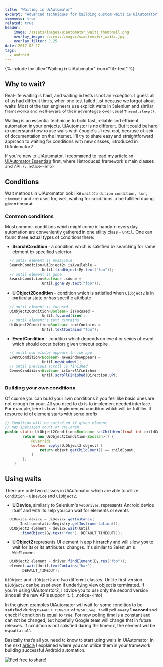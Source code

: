 ```yaml
---
title: "Waiting in UiAutomator"
excerpt: "Advanced techniques for building custom waits in UiAutomator"
comments: true
related: true
header:
    image: /assets/images/uiautomator_waits_thumbnail.png
    overlay_image: /assets/images/uiautomator_waits.jpg
    overlay_filter: 0.25
date: 2017-08-27
tags:
  - android
---
```

{% include toc title="Waiting in UiAutomator" icon="file-text" %}
## Why to wait?
Real-life waiting is hard, and waiting in tests is not an exception. I guess all of us had difficult times, when one test failed just because we forgot about waits. Most of the test engineers use explicit waits in Selenium and similar frameworks and well-aware of their advantages over usual `Thread.sleep()`.

Waiting is an essential technique to build fast, reliable and efficient automation in your projects. UiAutomator is no different. But it could be hard to understand how to use waits with Google's UI test tool, because of lack of documentation on the Internet. I'll try to share easy and straightforward approach to waiting for conditions with new classes, introduced in UiAutomator2.

If you're new to UiAutomator, I recommend to read my article on [UiAutomator Essentials](https://alexilyenko.github.io/uiautomator-basics/) first, where I introduced framework's main classes and API.
{: .notice--info}

## Conditions
Wait methods in UiAutomator look like `wait(Condition condition, long timeout)` and are used for, well, waiting for conditions to be fulfilled during given timeout.
### Common conditions
Most common conditions which might come in handy in every day automation are conveniently gathered in one utility class - `Until`. One can found three actual types of conditions there:
* **SearchCondition** - a condition which is satisfied by searching for some element by specified selector
```java
  // until element is available
  SearchCondition<UiObject2> isAvailable =
                 Until.findObject(By.text("foo"));
  // until element is gone
  SearchCondition<Boolean> isGone =
                 Until.gone(By.text("foo"));
```
* **UiObject2Condition** - condition which is satisfied when `UiObject2` is in particular state or has specific attribute
```java
  // until element is focused
  UiObject2Condition<Boolean> isFocused =
                 Until.focused(true);
  // until element's text contains
  UiObject2Condition<Boolean> textContains =
                 Until.textContains("foo");
```
* **EventCondition** - condition which depends on event or series of event which should occur before given timeout expire
```java
  // until new window appears in the app
  EventCondition<Boolean> newWindowAppears =
                 Until.newWindow();
  // until previous scroll is finished
  EventCondition<Boolean> isScrollFinished =   
                 Until.scrollFinished(Direction.UP);
```

### Building your own conditions
Of course you can build your own conditions if you feel like basic ones are not enough for your. All you need to do is to implement needed interface. For example, here is how I implemented condition which will be fulfilled if resource id of element starts with some prefix:
```java
// Condition will be satisfied if given element
// has specified count of children
public static UiObject2Condition<Boolean> hasChildren(final int childCount) {
        return new UiObject2Condition<Boolean>() {
            @Override
            boolean apply(UiObject2 object) {
                return object.getChildCount() == childCount;
            }
        };
    }
```

## Using waits
There are only two classes in UiAutomator which are able to utilize `Condition` - `UiDevice` and `UiObject2`.

* **UiDevice**, similarly to Selenium's `WebDriver`, represents Android device itself and with its help you can wait for elements or events
```java
  UiDevice device = UiDevice.getInstance(
       InstrumentationRegistry.getInstrumentation());
  UiObject2 element = device.wait(Until
       .findObject(By.text("foo"), DEFAULT_TIMEOUT)));
```

* **UiObject2** represents UI element in app hierarchy and will allow you to wait for its or its attributes' changes. It's similar to Selenium's `WebElement`.
```java
  UiObject2 element = driver.findElement(By.res("foo"));
  element.wait(Until.textContains("bar"),
        DEFAULT_TIMEOUT);
```

`UiObject` and `UiObject2` are two different classes. Unlike first version `UiObject2` can be used even if underlying view object is terminated. If you're using UiAutomator2, I advice you to use only the second version since all the new APIs support it.
{: .notice--info}

In the given examples UiAutomator will wait for some condition to be satisfied during `DEFAULT_TIMEOUT` of type `Long`. It will poll every **1 second** and check if condition is equal to `true`. For now polling time is a constant and can not be changed, but hopefully Google team will change that in future releases. If condition is not satisfied during the timeout, the element will be equal to `null`.

Basically that's all you need to know to start using waits in UiAutomator. In the next [article](https://alexilyenko.github.io/uiautomator-page-object/) I explained where you can utilize them in your framework building successful Android automation.

[<img src="{{ site.url }}{{ site.baseurl }}/assets/images/share_message.png" alt="Feel free to share!">](https://alexilyenko.github.io/)
